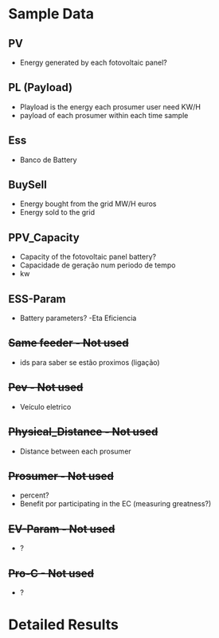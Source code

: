 # Sample Data
## PV 
- Energy generated by each fotovoltaic panel?

## PL (Payload)
- Playload is the energy each prosumer user need KW/H
- payload of each prosumer within each time sample

## Ess
- Banco de Battery

## BuySell
- Energy bought from the grid MW/H euros
- Energy sold to the grid

## PPV_Capacity
- Capacity of the fotovoltaic panel battery?
- Capacidade de geração num periodo de tempo 
- kw

## ESS-Param
- Battery parameters?
-Eta  Eficiencia

## ~~Same feeder - Not used~~
- ids para saber se estão proximos (ligação)

## ~~Pev - Not used~~
- Veículo eletrico

## ~~Physical_Distance - Not used~~
- Distance between each prosumer

## ~~Prosumer - Not used~~
- percent?
- Benefit por participating in the EC (measuring greatness?)


## ~~EV-Param - Not used~~
- ?

## ~~Pro-C - Not used~~
- ?


# Detailed Results




